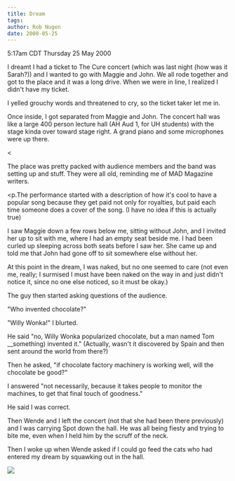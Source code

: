 ```yaml
---
title: Dream
tags: 
author: Rob Nugen
date: 2000-05-25
---
```


<title></title>
<p class=date>5:17am CDT Thursday 25 May 2000</p>

<p>I dreamt I had a ticket to The Cure concert (which was last night (how was it Sarah?)) and I wanted to go with Maggie and John.  We all rode together and got to the place and it was a long drive.  When we were in line, I realized I didn't have my ticket.

<p>I yelled grouchy words and threatened to cry, so the ticket taker let me in.

<p>Once inside, I got separated from Maggie and John.  The concert
hall was like a large 400 person lecture hall (AH Aud 1, for UH
students) with the stage kinda over toward stage right.  A grand piano
and some microphones were up there.  

<<p>The place was pretty packed with audience members and the band was
setting up and stuff.  They were all old, reminding me of MAD Magazine
writers.

<p.The performance started with a description of how it's cool to have a popular song because they get paid not only for royalties, but paid each time someone does a  cover of the song.  (I have no idea if this is actually true)

<p>I saw Maggie down a few rows below me, sitting without John, and I invited her up to sit with me, where I had an empty seat beside me.  I had been curled up sleeping across both seats before I saw her.  She came up and told me that John had gone off to sit somewhere else without her.

<p>At this point in the dream, I was naked, but no one seemed to care
(not even me, really; I surmised I must have been naked on the way in
and just didn't notice it, since no one else noticed, so it must be
okay.)

<p>The guy then started asking questions of the audience.

<p>"Who invented chocolate?"

<p>"Willy Wonka!"  I blurted.

<p>He said "no, Willy Wonka popularized chocolate, but a man named Tom
__something) invented it."  (Actually, wasn't it discovered by Spain
and then sent around the world from there?)

<p>Then he asked, "if chocolate factory machinery is working well, will the chocolate be good?"

<p>I answered "not necessarily, because it takes people to monitor the
machines, to get that final touch of goodness."

<p>He said I was correct.

<p>Then Wende and I left the concert (not that she had been there
previously) and I was carrying Spot down the hall.  He was all being
fiesty and trying to bite me, even when I held him by the scruff of the
neck.

<p>Then I woke up when Wende asked if I could go feed the cats who had
entered my dream by squawking out in the hall.

<p><img src='/images/rob/wL-ROB.gif'>
